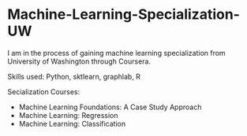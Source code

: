 # Machine-Learning-Specialization-UW
I am in the process of gaining machine learning specialization from University of Washington through Coursera.

Skills used: Python, sktlearn, graphlab, R 

Secialization Courses:
- Machine Learning Foundations: A Case Study Approach
- Machine Learning: Regression
- Machine Learning: Classification
